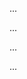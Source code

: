 <panel type="danger" header=":trophy: Can refactor code at a basic level :star:" expandable expanded no-close>

<panel type="danger" header=":trophy: Can explain refactoring :star:" expandable>
  <include src="../../book/refactoring/what/full.md" />
  <panel header=":dart: Evidence" expanded>

...

  </panel>
</panel>

<panel type="danger" header=":trophy: Can use automated refactoring features of the IDE :star:" expandable>
  <include src="../../book/intellij/refactoring/full.md" />
  <panel header=":dart: Evidence" expanded>

...

  </panel>
</panel>

<panel type="danger" header=":trophy: Can apply some basic refactoring :star:" expandable>
  <include src="../../book/refactoring/how/full.md" />
  <panel header=":dart: Evidence" expanded>

...

  </panel>
</panel>

<panel type="info" header=":trophy: Can decide when to apply a given refactoring :star::star::star:" expandable>
  <include src="../../book/refactoring/when/full.md" />
  <panel header=":dart: Evidence" expanded>

...

  </panel>
</panel>

</panel>
